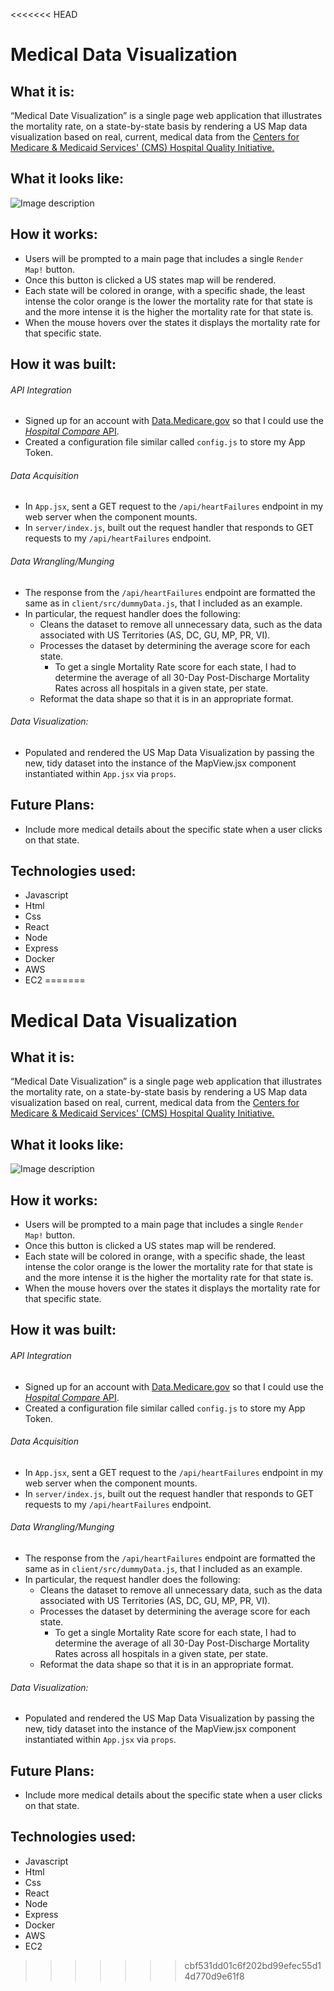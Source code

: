 <<<<<<< HEAD
# Medical Data Visualization

## What it is:
“Medical Date Visualization” is a single page web application that illustrates the mortality rate, on a state-by-state basis by rendering a US Map data visualization based on real, current, medical data from the [Centers for Medicare & Medicaid Services' (CMS) Hospital Quality Initiative.](https://www.cms.gov/Medicare/Quality-Initiatives-Patient-Assessment-Instruments/HospitalQualityInits/HospitalCompare.html)

## What it looks like:
![Image description](https://images.pexels.com/photos/67636/rose-blue-flower-rose-blooms-67636.jpeg?auto=compress&cs=tinysrgb&dpr=1&w=500)

## How it works:
- Users will be prompted to a main page that includes a single `Render Map!` button.
- Once this button is clicked a US states map will be rendered.
- Each state will be colored in orange, with a specific shade, the least intense the color orange is the lower the mortality rate for that state is and the more intense it is the higher the mortality rate for that state is.
- When the mouse hovers over the states it displays the mortality rate for that specific state.

## How it was built:
###### API Integration
- Signed up for an account with [Data.Medicare.gov](https://data.medicare.gov/login) so that I could use the [*Hospital Compare* API](https://dev.socrata.com/foundry/data.medicare.gov/ukfj-tt6v).
- Created a configuration file similar called `config.js` to store my App Token.

###### Data Acquisition
- In `App.jsx`, sent a GET request to the `/api/heartFailures` endpoint in my web server when the component mounts.
- In `server/index.js`, built out the request handler that responds to GET requests to my `/api/heartFailures` endpoint.

###### Data Wrangling/Munging
- The response from the `/api/heartFailures` endpoint are formatted the same as in `client/src/dummyData.js`, that I included as an example.
- In particular, the request handler does the following:
    - Cleans the dataset to remove all unnecessary data, such as the data associated with US Territories (AS, DC, GU, MP, PR, VI).
    - Processes the dataset by determining the average score for each state.
        - To get a single Mortality Rate score for each state, I had to determine the average of all 30-Day Post-Discharge Mortality Rates across all hospitals in a given state, per state.
    - Reformat the data shape so that it is in an appropriate format.

###### Data Visualization:
- Populated and rendered the US Map Data Visualization by passing the new, tidy dataset into the instance of the MapView.jsx component instantiated within `App.jsx` via `props`.

## Future Plans:
- Include more medical details about the specific state when a user clicks on that state.

## Technologies used:
- Javascript
- Html
- Css
- React
- Node
- Express
- Docker
- AWS
- EC2
=======
# Medical Data Visualization

## What it is:
“Medical Date Visualization” is a single page web application that illustrates the mortality rate, on a state-by-state basis by rendering a US Map data visualization based on real, current, medical data from the [Centers for Medicare & Medicaid Services' (CMS) Hospital Quality Initiative.](https://www.cms.gov/Medicare/Quality-Initiatives-Patient-Assessment-Instruments/HospitalQualityInits/HospitalCompare.html)

## What it looks like:
![Image description](https://images.pexels.com/photos/67636/rose-blue-flower-rose-blooms-67636.jpeg?auto=compress&cs=tinysrgb&dpr=1&w=500)

## How it works:
- Users will be prompted to a main page that includes a single `Render Map!` button.
- Once this button is clicked a US states map will be rendered. 
- Each state will be colored in orange, with a specific shade, the least intense the color orange is the lower the mortality rate for that state is and the more intense it is the higher the mortality rate for that state is. 
- When the mouse hovers over the states it displays the mortality rate for that specific state. 

## How it was built:
###### API Integration
- Signed up for an account with [Data.Medicare.gov](https://data.medicare.gov/login) so that I could use the [*Hospital Compare* API](https://dev.socrata.com/foundry/data.medicare.gov/ukfj-tt6v).
- Created a configuration file similar called `config.js` to store my App Token.

###### Data Acquisition
- In `App.jsx`, sent a GET request to the `/api/heartFailures` endpoint in my web server when the component mounts.
- In `server/index.js`, built out the request handler that responds to GET requests to my `/api/heartFailures` endpoint. 

###### Data Wrangling/Munging
- The response from the `/api/heartFailures` endpoint are formatted the same as in `client/src/dummyData.js`, that I included as an example.
- In particular, the request handler does the following:
    - Cleans the dataset to remove all unnecessary data, such as the data associated with US Territories (AS, DC, GU, MP, PR, VI).
    - Processes the dataset by determining the average score for each state.
        - To get a single Mortality Rate score for each state, I had to determine the average of all 30-Day Post-Discharge Mortality Rates across all hospitals in a given state, per state.
    - Reformat the data shape so that it is in an appropriate format.
    
###### Data Visualization:
- Populated and rendered the US Map Data Visualization by passing the new, tidy dataset into the instance of the MapView.jsx component instantiated within `App.jsx` via `props`.  

## Future Plans:
- Include more medical details about the specific state when a user clicks on that state. 

## Technologies used:
- Javascript
- Html
- Css
- React
- Node
- Express
- Docker
- AWS
- EC2
>>>>>>> cbf531dd01c6f202bd99efec55d14d770d9e61f8
